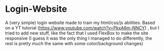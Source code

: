# Login-Website
A (very simple) login website made to train my html/css/js abilities.
  Based on a YT tutorial (https://www.youtube.com/watch?v=PkxA6m-NNCY) , but I tried to add new stuff, like the fact that I used FlexBox to make the site responsive (I guess it was the only thing I managed to do differently, the rest is pretty much the same with some color/background changes)
